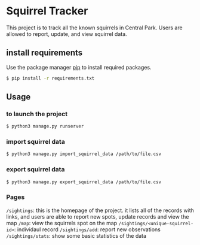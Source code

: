# Squirrel Tracker

This project is to track all the known squirrels in Central Park. Users are allowed to report, update, and view squirrel data. 

## install requirements

Use the package manager [pip](https://pip.pypa.io/en/stable/) to install required packages.
```bash
$ pip install -r requirements.txt
```

## Usage
### to launch the project
```bash
$ python3 manage.py runserver
```

### import squirrel data
```bash
$ python3 manage.py import_squirrel_data /path/to/file.csv
```

### export squirrel data
```bash
$ python3 manage.py export_squirrel_data /path/to/file.csv
```

### Pages
`/sightings`: this is the homepage of the project. it lists all of the records with links, and users are able to report new spots, update records and view the map
`/map`: view the squirrels spot on the map
`/sightings/<unique-squirrel-id>`: individaul record
`/sightings/add`: report new observations
`/sightings/stats`: show some basic statistics of the data